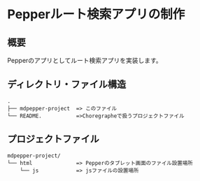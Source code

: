 # Pepperルート検索アプリの制作

## 概要
Pepperのアプリとしてルート検索アプリを実装します。

## ディレクトリ・ファイル構造
```
.
├── mdpepper-project  => このファイル
└── README.           =>Choregrapheで扱うプロジェクトファイル
```

## プロジェクトファイル
```
mdpepper-project/
└── html              => Pepperのタブレット画面のファイル設置場所
    └── js            => jsファイルの設置場所
```
